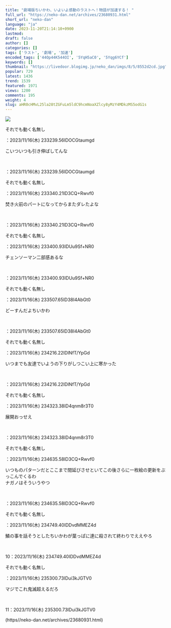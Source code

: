 ```yaml
---
title: "劇場版ちいかわ、いよいよ感動のラストへ！物語が加速する！ "
full_url: "https://neko-dan.net/archives/23680931.html"
short_url: "neko-dan"
language: "ja"
date: 2023-11-20T21:14:10+0900
lastmod: 
draft: false
author: []
categories: []
tags: ['ラスト', '劇場', '加速']
encoded_tags: ['44Op44K544OI', '5YqH5aC0', '5Yqg6YCf']
keywords: []
thumbnail: "https://livedoor.blogimg.jp/neko_dan/imgs/8/5/8552d2cd.jpg"
popular: 729
latest: 1436
trend: 1539
featured: 1971
views: 1200
comments: 195
weight: 4
slug: aHR0cHMvL25la28tZGFuLm5ldC9hcmNoaXZlcy8yMzY4MDkzMS5odG1s
---
```


![](https://livedoor.blogimg.jp/neko_dan/imgs/8/5/8552d2cd.jpg)

<div><p id='resuname2'>それでも動く名無し </p>：2023/11/16(木) 233239.56IDOCGtaumgd<p id='surebody2' class='surebody_OCGtaumgd' name='surebodymain'>こいついつも引き伸ばしてんな</p><br><p>：2023/11/16(木) 233239.56IDOCGtaumgd</p><p id='resuname3'>それでも動く名無し </p>：2023/11/16(木) 233340.21ID3CQ+Rwvf0<p id='surebody3' class='surebody_3CQRwvf0' name='surebodymain'>焚き火前のパートになってからまたダレたよな</p><br><p>：2023/11/16(木) 233340.21ID3CQ+Rwvf0</p><p id='resuname4'>それでも動く名無し </p>：2023/11/16(木) 233400.93IDUu9Sf+NR0<p id='surebody4' class='surebody_Uu9SfNR0' name='surebodymain'>チェンソーマン二部感あるな</p><br><p>：2023/11/16(木) 233400.93IDUu9Sf+NR0</p><p id='resuname5'>それでも動く名無し </p>：2023/11/16(木) 233507.65ID38I4AbGt0<p id='surebody5' class='surebody_38I4AbGt0' name='surebodymain'>どーすんだよちいかわ</p><br><p>：2023/11/16(木) 233507.65ID38I4AbGt0</p><p id='resuname7'>それでも動く名無し </p>：2023/11/16(木) 234216.22IDlNfT/YpGd<p id='surebody7' class='surebody_lNfTYpGd' name='surebodymain'>いつまでも友達でいようの下りがしつこい上に寒かった</p><br><p>：2023/11/16(木) 234216.22IDlNfT/YpGd</p><p id='resuname8'>それでも動く名無し </p>：2023/11/16(木) 234323.38ID4qnm8r3T0<p id='surebody8' class='surebody_4qnm8r3T0' name='surebodymain'>展開おっせえ</p><br><p>：2023/11/16(木) 234323.38ID4qnm8r3T0</p><p id='resuname9'>それでも動く名無し </p>：2023/11/16(木) 234635.58ID3CQ+Rwvf0<p id='surebody9' class='surebody_3CQRwvf0' name='surebodymain'>いつものパターンだとここまで間延びさせといてこの後さらに一枚絵の更新をぶっこんでくるわ<br>ナガノはそういうやつ</p><br><p>：2023/11/16(木) 234635.58ID3CQ+Rwvf0</p><p id='resuname10'>それでも動く名無し </p>：2023/11/16(木) 234749.40IDDvdMMEZ4d<p id='surebody10' class='surebody_DvdMMEZ4d' name='surebodymain'>鱗の事を話そうとしたちいかわが葉っぱに達に殺されて終わりでええやろ</p><br><p>10：2023/11/16(木) 234749.40IDDvdMMEZ4d</p><p id='resuname11'>それでも動く名無し </p>：2023/11/16(木) 235300.73IDui3kJGTV0<p id='surebody11' class='surebody_ui3kJGTV0' name='surebodymain'>マジでこれ鬼滅超えるだろ</p><br><p>11：2023/11/16(木) 235300.73IDui3kJGTV0</p></div>

(https//neko-dan.net/archives/23680931.html)
